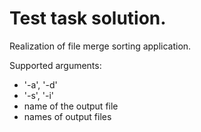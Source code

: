 # Test task solution.

Realization of file merge sorting application.

Supported arguments:

  - '-a', '-d'
  - '-s', '-i'
  - name of the output file
  - names of output files
